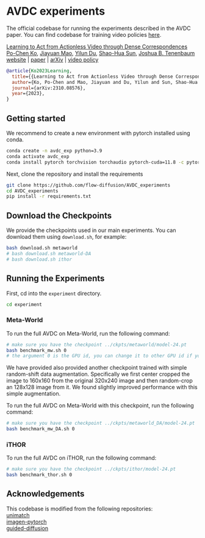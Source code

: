# AVDC experiments

The official codebase for running the experiments described in the AVDC paper. You can find codebase for training video policies [here](https://github.com/flow-diffusion/AVDC).

[Learning to Act from Actionless Video through Dense Correspondences](https://flow-diffusion.github.io/AVDC.pdf)  
[Po-Chen Ko](https://pochen-ko.github.io/),
[Jiayuan Mao](https://jiayuanm.com/),
[Yilun Du](https://yilundu.github.io/),
[Shao-Hua Sun](https://shaohua0116.github.io/),
[Joshua B. Tenenbaum](https://cocosci.mit.edu/josh)  
[website](https://flow-diffusion.github.io/) | [paper](https://flow-diffusion.github.io/AVDC.pdf) | [arXiv](https://arxiv.org/abs/2310.08576) | [video policy](https://github.com/flow-diffusion/AVDC)

```bib
@article{Ko2023Learning,
  title={{Learning to Act from Actionless Video through Dense Correspondences}},
  author={Ko, Po-Chen and Mao, Jiayuan and Du, Yilun and Sun, Shao-Hua and Tenenbaum, Joshua B},
  journal={arXiv:2310.08576},
  year={2023},
}
```

## Getting started

We recommend to create a new environment with pytorch installed using conda. 

```bash  
conda create -n avdc_exp python=3.9
conda activate avdc_exp
conda install pytorch torchvision torchaudio pytorch-cuda=11.8 -c pytorch -c nvidia
```  

Next, clone the repository and install the requirements  

```bash
git clone https://github.com/flow-diffusion/AVDC_experiments
cd AVDC_experiments
pip install -r requirements.txt
```

## Download the Checkpoints

We provide the checkpoints used in our main experiments. You can download them using `download.sh`, for example:

```bash
bash download.sh metaworld
# bash download.sh metaworld-DA
# bash download.sh ithor 
```

## Running the Experiments

First, cd into the `experiment` directory. 

```bash
cd experiment
```

### Meta-World

To run the full AVDC on Meta-World, run the following command:

```bash
# make sure you have the checkpoint ../ckpts/metaworld/model-24.pt
bash benchmark_mw.sh 0
# the argument 0 is the GPU id, you can change it to other GPU id if you wish
```

We have provided also provided another checkpoint trained with simple random-shift data augmentation. Specifically we first center cropped the image to 160x160 from the original 320x240 image and then random-crop an 128x128 image from it. We found slightly improved performance with this simple augmentation. 

To run the full AVDC on Meta-World with this checkpoint, run the following command:

```bash
# make sure you have the checkpoint ../ckpts/metaworld_DA/model-24.pt
bash benchmark_mw_DA.sh 0
```

### iTHOR

To run the full AVDC on iTHOR, run the following command:

```bash
# make sure you have the checkpoint ../ckpts/ithor/model-24.pt
bash benchmark_thor.sh 0
```

## Acknowledgements

This codebase is modified from the following repositories:  
[unimatch](https://github.com/autonomousvision/unimatch)  
[imagen-pytorch](https://github.com/lucidrains/imagen-pytorch)  
[guided-diffusion](https://github.com/openai/guided-diffusion)  


